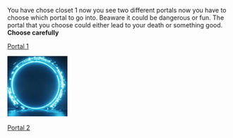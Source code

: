 You have chose closet 1 now you see two different portals now you have to choose which portal to go into. Beaware it could be dangerous or fun. The portal that you choose could either lead to your death or something good. **Choose carefully**

[Portal 1](portal-1.md)

![aaaaaaa](portal.png)

[Portal 2](portal-2.md)
